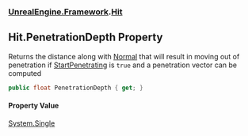 ### [UnrealEngine.Framework](UnrealEngine_Framework.md 'UnrealEngine.Framework').[Hit](Hit.md 'UnrealEngine.Framework.Hit')
## Hit.PenetrationDepth Property
Returns the distance along with [Normal](Hit_Normal.md 'UnrealEngine.Framework.Hit.Normal') that will result in moving out of penetration if [StartPenetrating](Hit_StartPenetrating.md 'UnrealEngine.Framework.Hit.StartPenetrating') is `true` and a penetration vector can be computed  
```csharp
public float PenetrationDepth { get; }
```
#### Property Value
[System.Single](https://docs.microsoft.com/en-us/dotnet/api/System.Single 'System.Single')
